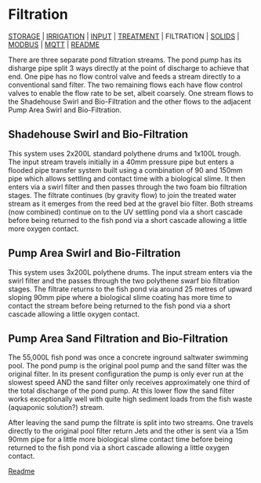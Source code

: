 # Filtration

[STORAGE](https://github.com/wellsy57/Home-Assistant-Project/blob/master/files/STORAGE.md) |
[IRRIGATION](https://github.com/wellsy57/Home-Assistant-Project/blob/master/files/IRRIGATION.md) | [INPUT](https://github.com/wellsy57/Home-Assistant-Project/blob/master/files/INPUT.md) | 
[TREATMENT](https://github.com/wellsy57/Home-Assistant-Project/blob/master/files/TREATMENT.md) | FILTRATION | 
[SOLIDS](https://github.com/wellsy57/Home-Assistant-Project/blob/master/files/SOLIDS.md) | 
[MODBUS](https://github.com/wellsy57/Home-Assistant-Project/blob/master/files/MODBUS.md) | [MQTT](https://github.com/wellsy57/Home-Assistant-Project/blob/master/files/MQTT.md) | [README](https://github.com/wellsy57/Home-Assistant-Project/blob/master/README.md)

There are three separate pond filtration streams. The pond pump has its disharge pipe split 3 ways directly at the point of discharge to achieve that end. One pipe has no flow control valve and feeds a stream directly to a conventional sand filter. The two remaining flows each have flow control valves to enable the flow rate to be set, albeit coarsely. One stream flows to the Shadehouse Swirl and Bio-Filtration and the other flows to the adjacent Pump Area Swirl and Bio-Filtration.

## Shadehouse Swirl and Bio-Filtration
This system uses 2x200L standard polythene drums and 1x100L trough. The input stream travels initially in a 40mm pressure pipe but enters a flooded pipe transfer system built using a combination of 90 and 150mm pipe which allows settling and contact time with a biological slime. It then enters via a swirl filter and then passes through the two foam bio filtration stages. The filtrate continues (by gravity flow) to join the treated water stream as it emerges from the reed bed at the gravel bio filter. Both streams (now combined) continue on to the UV settling pond via a short cascade before being returned to the fish pond via a short cascade allowing a little more oxygen contact. 


## Pump Area Swirl and Bio-Filtration
This system uses 3x200L polythene drums. The input stream enters via the swirl filter and the passes through the two polythene swarf bio filtration stages. The filtrate returns to the fish pond via around 25 metres of upward sloping 90mm pipe where a biological slime coating has more time to contact the stream before being returned to the fish pond via a short cascade allowing a little oxygen contact. 


## Pump Area Sand Filtration and Bio-Filtration
The 55,000L fish pond was once a concrete inground saltwater swimming pool. The pond pump is the original pool pump and the sand filter was the original filter. In its present configuration the pump is only ever run at the slowest speed AND the sand filter only receives approximately one third of the total discharge of the pond pump. At this lower flow the sand filter works exceptionally well with quite high sediment loads from the fish waste (aquaponic solution?) stream. 

After leaving the sand pump the filtrate is split into two streams. One travels directly to the original pool filter return Jets and the other is sent via a 15m 90mm pipe for a little more biological slime contact time before being returned to the fish pond via a short cascade allowing a little oxygen contact.

[Readme](https://github.com/wellsy57/Home-Assistant-Project/blob/master/README.md)
